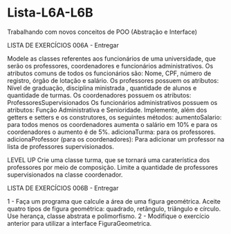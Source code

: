 # Lista-L6A-L6B
Trabalhando com novos conceitos de POO (Abstração e Interface) 

LISTA DE EXERCÍCIOS 006A - Entregar

Modele as classes referentes aos funcionários de uma universidade, que serão os professores, coordenadores e funcionários administrativos.
Os atributos comuns de todos os funcionários são: Nome, CPF, número de registro, órgão de lotação e salário.
Os professores possuem os atributos: Nível de graduação, disciplina ministrada , quantidade de alunos e quantidade de turmas.
Os coordenadores possuem os atributos: ProfessoresSupervisionados
Os funcionários administrativos possuem os atributos: Função Administrativa e Senioridade.
Implemente, além dos getters e setters e os construtores, os seguintes métodos:
aumentoSalario: para todos menos os coordenadores aumenta o salário em 10% e para os coordenadores o aumento é de 5%.
adicionaTurma: para os professores.
adicionaProfessor (para os coordenadores): Para adicionar um professor na lista de professores supervisionados.

LEVEL UP
Crie uma classe turma, que se tornará uma caraterística dos professores por meio de composição.
Limite a quantidade de professores supervisionados na classe coordenador.



LISTA DE EXERCÍCIOS 006B - Entregar

1 - Faça um programa que calcule a área de uma figura geométrica. Aceite quatro tipos de figura geométrica: quadrado, retângulo, triângulo e círculo. Use herança, classe abstrata e polimorfismo.
2 - Modifique o exercício anterior para utilizar a interface FiguraGeometrica.